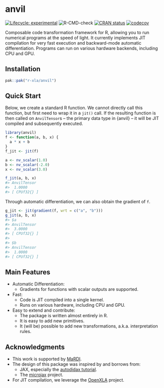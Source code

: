 
<!-- README.md is generated from README.Rmd. Please edit that file -->

# anvil

<!-- badges: start -->

[![Lifecycle:
experimental](https://img.shields.io/badge/lifecycle-experimental-orange.svg)](https://lifecycle.r-lib.org/articles/stages.html#experimental)
![R-CMD-check](https://github.com/r-xla/anvil/actions/workflows/R-CMD-check.yaml/badge.svg)
[![CRAN
status](https://www.r-pkg.org/badges/version/anvil)](https://CRAN.R-project.org/package=anvil)
[![codecov](https://codecov.io/gh/r-xla/anvil/branch/main/graph/badge.svg)](https://codecov.io/gh/r-xla/anvil)
<!-- badges: end -->

Composable code transformation framework for R, allowing you to run
numerical programs at the speed of light. It currently implements JIT
compilation for very fast execution and backward-mode automatic
differentiation. Programs can run on various hardware backends,
including CPU and GPU.

## Installation

``` r
pak::pak("r-xla/anvil")
```

## Quick Start

Below, we create a standard R function. We cannot directly call this
function, but first need to wrap it in a `jit()` call. If the resulting
function is then called on `AnvilTensor`s – the primary data type in
{anvil} – it will be JIT compiled and subsequently executed.

``` r
library(anvil)
f <- function(a, b, x) {
  a * x + b
}
f_jit <- jit(f)

a <- nv_scalar(1.0)
b <- nv_scalar(-2.0)
x <- nv_scalar(3.0)

f_jit(a, b, x)
#> AnvilTensor 
#>  1.0000
#> [ CPUf32{} ]
```

Through automatic differentiation, we can also obtain the gradient of
`f`.

``` r
g_jit <- jit(gradient(f, wrt = c("a", "b")))
g_jit(a, b, x)
#> $a
#> AnvilTensor 
#>  3.0000
#> [ CPUf32{} ] 
#> 
#> $b
#> AnvilTensor 
#>  1.0000
#> [ CPUf32{} ]
```

## Main Features

- Automatic Differentiation:
  - Gradients for functions with scalar outputs are supported.
- Fast:
  - Code is JIT compiled into a single kernel.
  - Runs on various hardware, including CPU and GPU.
- Easy to extend and contribute:
  - The package is written almost entirely in R.
  - It is easy to add new primitives.
  - It (will be) possible to add new transformations, a.k.a.
    interpretation rules.

## Acknowledgments

- This work is supported by [MaRDI](https://www.mardi4nfdi.de).
- The design of this package was inspired by and borrows from:
  - JAX, especially the [autodidax
    tutorial](https://docs.jax.dev/en/latest/autodidax.html).
  - The [microjax](https://github.com/joey00072/microjax) project.
- For JIT compilation, we leverage the [OpenXLA](https://openxla.org/)
  project.
